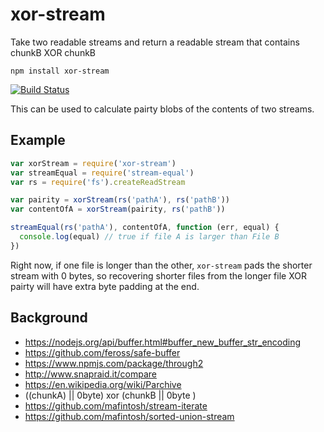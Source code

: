 # xor-stream
Take two readable streams and return a readable stream that contains chunkB XOR chunkB

```
npm install xor-stream
```

[![Build Status](https://travis-ci.org/bcomnes/xor-stream.svg?branch=master)](https://travis-ci.org/bcomnes/xor-stream)

This can be used to calculate pairty blobs of the contents of two streams.

##  Example

``` js
var xorStream = require('xor-stream')
var streamEqual = require('stream-equal')
var rs = require('fs').createReadStream

var pairity = xorStream(rs('pathA'), rs('pathB'))
var contentOfA = xorStream(pairity, rs('pathB'))

streamEqual(rs('pathA'), contentOfA, function (err, equal) {
  console.log(equal) // true if file A is larger than File B
})
```

Right now, if one file is longer than the other, `xor-stream` pads the shorter stream with 0 bytes, so recovering shorter files from the longer file XOR pairty will have extra byte padding at the end.

## Background

- https://nodejs.org/api/buffer.html#buffer_new_buffer_str_encoding
- https://github.com/feross/safe-buffer
- https://www.npmjs.com/package/through2
- http://www.snapraid.it/compare
- https://en.wikipedia.org/wiki/Parchive
- ((chunkA) || 0byte) xor (chunkB || 0byte )
- https://github.com/mafintosh/stream-iterate
- https://github.com/mafintosh/sorted-union-stream
